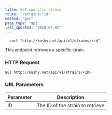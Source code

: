 ```yaml
---
title: Get specific strain
route: "/strains/:id"
method: "get"
page_type: "api"
last_updated: "2018-04-05"
---
```


```shell
  curl "http://kushy.net/api/v1/strains/:id"
```

This endpoint retrieves a specific strain.

### HTTP Request

`GET http://kushy.net/api/v1/strains/<ID>`

### URL Parameters

Parameter | Description
--------- | -----------
ID | The ID of the strain to retrieve